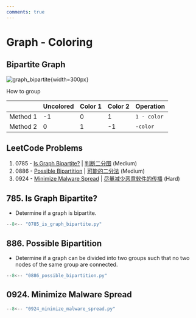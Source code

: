 ```yaml
---
comments: true
---
```


# Graph - Coloring

## Bipartite Graph

![graph_bipartite](../assets/graph_bipartite.png){width=300px}

How to group

|          | Uncolored | Color 1 | Color 2 | Operation   |
| -------- | --------- | ------- | ------- | ----------- |
| Method 1 | -1        | 0       | 1       | `1 - color` |
| Method 2 | 0         | 1       | -1      | `-color`    |

## LeetCode Problems

1. 0785 - [Is Graph Bipartite?](https://leetcode.com/problems/is-graph-bipartite/) | [判断二分图](https://leetcode.cn/problems/is-graph-bipartite/) (Medium)
2. 0886 - [Possible Bipartition](https://leetcode.com/problems/possible-bipartition/) | [可能的二分法](https://leetcode.cn/problems/possible-bipartition/) (Medium)
3. 0924 - [Minimize Malware Spread](https://leetcode.com/problems/minimize-malware-spread/) | [尽量减少恶意软件的传播](https://leetcode.cn/problems/minimize-malware-spread/) (Hard)

## 785. Is Graph Bipartite?

-   Determine if a graph is bipartite.

```python
--8<-- "0785_is_graph_bipartite.py"
```

## 886. Possible Bipartition

-   Determine if a graph can be divided into two groups such that no two nodes of the same group are connected.

```python
--8<-- "0886_possible_bipartition.py"
```

## 0924. Minimize Malware Spread

```python
--8<-- "0924_minimize_malware_spread.py"
```
